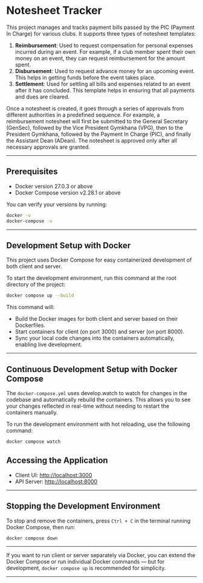 
# Notesheet Tracker

This project manages and tracks payment bills passed by the PIC (Payment In Charge) for various clubs. It supports three types of notesheet templates:

1. **Reimbursement**: Used to request compensation for personal expenses incurred during an event. For example, if a club member spent their own money on an event, they can request reimbursement for the amount spent.  
2. **Disbursement**: Used to request advance money for an upcoming event. This helps in getting funds before the event takes place.  
3. **Settlement**: Used for settling all bills and expenses related to an event after it has concluded. This template helps in ensuring that all payments and dues are cleared.

Once a notesheet is created, it goes through a series of approvals from different authorities in a predefined sequence. For example, a reimbursement notesheet will first be submitted to the General Secretary (GenSec), followed by the Vice President Gymkhana (VPG), then to the President Gymkhana, followed by the Payment In Charge (PIC), and finally the Assistant Dean (ADean). The notesheet is approved only after all necessary approvals are granted.

---

## Prerequisites

- Docker version 27.0.3 or above  
- Docker Compose version v2.28.1 or above

You can verify your versions by running:

```bash
docker -v
docker-compose -v
```

---

## Development Setup with Docker

This project uses Docker Compose for easy containerized development of both client and server.

To start the development environment, run this command at the root directory of the project:

```bash
docker compose up --build
```

This command will:

- Build the Docker images for both client and server based on their Dockerfiles.  
- Start containers for client (on port 3000) and server (on port 8000).  
- Sync your local code changes into the containers automatically, enabling live development.

---

## Continuous Development Setup with Docker Compose

The `docker-compose.yml` uses develop.watch to watch for changes in the codebase and automatically rebuild the containers. This allows you to see your changes reflected in real-time without needing to restart the containers manually.

To run the development environment with hot reloading, use the following command:

```bash
docker compose watch
```

## Accessing the Application

- Client UI: [http://localhost:3000](http://localhost:3000)  
- API Server: [http://localhost:8000](http://localhost:8000)

---

## Stopping the Development Environment

To stop and remove the containers, press `Ctrl + C` in the terminal running Docker Compose, then run:

```bash
docker compose down
```

---

If you want to run client or server separately via Docker, you can extend the Docker Compose or run individual Docker commands — but for development, `docker compose up` is recommended for simplicity.

---
